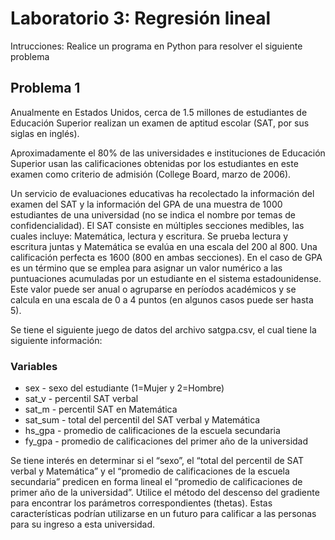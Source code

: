 # Laboratorio 3: Regresión lineal

Intrucciones: Realice un programa en Python para resolver el siguiente problema

## Problema 1

Anualmente en Estados Unidos, cerca de 1.5 millones de estudiantes de Educación Superior realizan un examen de aptitud escolar (SAT, por sus siglas en inglés).

Aproximadamente el 80% de las universidades e instituciones de Educación Superior usan las calificaciones obtenidas por los estudiantes en este examen como criterio de admisión (College Board, marzo de 2006).

Un servicio de evaluaciones educativas ha recolectado la información del examen del SAT y la información del GPA de una muestra de 1000 estudiantes de una universidad (no se indica el nombre por temas de confidencialidad). El SAT consiste en múltiples secciones medibles, las cuales incluye: Matemática, lectura y escritura. Se prueba lectura y escritura juntas y Matemática se evalúa en una escala del 200 al 800. Una calificación perfecta es 1600 (800 en ambas secciones). En el caso de GPA es un término que se emplea para asignar un valor numérico a las puntuaciones acumuladas por un estudiante en el sistema estadounidense. Este valor puede ser anual o agruparse en períodos académicos y se calcula en una escala de 0 a 4 puntos (en algunos casos puede ser hasta 5).

Se tiene el siguiente juego de datos del archivo satgpa.csv, el cual tiene la siguiente información:

### Variables

* sex - sexo del estudiante (1=Mujer y 2=Hombre)
* sat_v - percentil SAT verbal
* sat_m - percentil SAT en Matemática
* sat_sum - total del percentil del SAT verbal y Matemática
* hs_gpa - promedio de calificaciones de la escuela secundaria
* fy_gpa - promedio de calificaciones del primer año de la universidad

Se tiene interés en determinar si el “sexo”, el “total del percentil de SAT verbal y Matemática” y el “promedio de calificaciones de la escuela secundaria” predicen en forma lineal el “promedio de calificaciones de primer año de la universidad”. Utilice el método del descenso del gradiente para encontrar los parámetros correspondientes (thetas). Estas características podrían utilizarse en un futuro para calificar a las personas para su ingreso a esta universidad.
